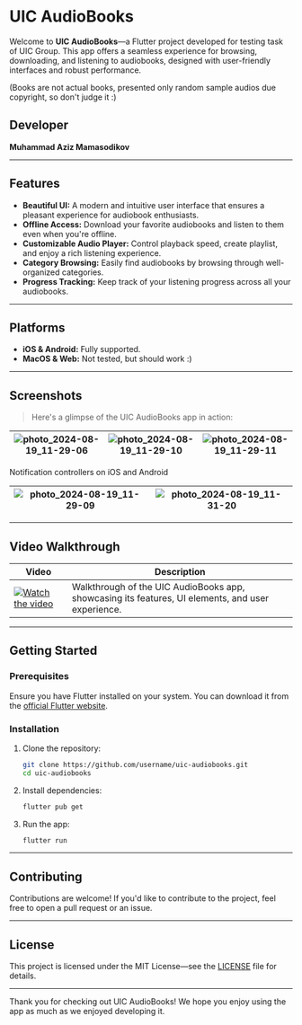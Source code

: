 # UIC AudioBooks

Welcome to **UIC AudioBooks**—a Flutter project developed for testing task of UIC Group. This app offers a seamless experience for browsing, downloading, and listening to audiobooks, designed with user-friendly interfaces and robust performance.

(Books are not actual books, presented only random sample audios due copyright, so don't judge it :)

## Developer

**Muhammad Aziz Mamasodikov**

---

## Features

- **Beautiful UI:** A modern and intuitive user interface that ensures a pleasant experience for audiobook enthusiasts.
- **Offline Access:** Download your favorite audiobooks and listen to them even when you're offline.
- **Customizable Audio Player:** Control playback speed, create playlist, and enjoy a rich listening experience.
- **Category Browsing:** Easily find audiobooks by browsing through well-organized categories.
- **Progress Tracking:** Keep track of your listening progress across all your audiobooks.

---

## Platforms

- **iOS & Android:** Fully supported.
- **MacOS & Web:** Not tested, but should work :)

---

## Screenshots

> Here's a glimpse of the UIC AudioBooks app in action:

| ![photo_2024-08-19_11-29-06](https://github.com/user-attachments/assets/fcce3daa-a99d-43aa-924a-cfc86c1f43f7) | ![photo_2024-08-19_11-29-10](https://github.com/user-attachments/assets/5d0a926a-5871-46c2-bde7-9a530b2df934) | ![photo_2024-08-19_11-29-11](https://github.com/user-attachments/assets/a43206b8-2292-41fa-883f-c65fa4032ca4) |
|--------------------|--------------------|--------------------|

Notification controllers on iOS and Android

|![photo_2024-08-19_11-29-09](https://github.com/user-attachments/assets/75e2533b-7401-4b21-b68d-5237b6ad5686)|![photo_2024-08-19_11-31-20](https://github.com/user-attachments/assets/6130fb6e-519e-420a-8110-ab1f083f096a)|
|--------------------|--------------------|

---

## Video Walkthrough

| Video                                                  | Description                                                                                       |
|--------------------------------------------------------|---------------------------------------------------------------------------------------------------|
| [![Watch the video](#)](#)                             | Walkthrough of the UIC AudioBooks app, showcasing its features, UI elements, and user experience. |

---

## Getting Started

### Prerequisites

Ensure you have Flutter installed on your system. You can download it from the [official Flutter website](https://flutter.dev/docs/get-started/install).

### Installation

1. Clone the repository:
    ```bash
    git clone https://github.com/username/uic-audiobooks.git
    cd uic-audiobooks
    ```

2. Install dependencies:
    ```bash
    flutter pub get
    ```

3. Run the app:
    ```bash
    flutter run
    ```

---

## Contributing

Contributions are welcome! If you'd like to contribute to the project, feel free to open a pull request or an issue.

---

## License

This project is licensed under the MIT License—see the [LICENSE](LICENSE) file for details.

---

Thank you for checking out UIC AudioBooks! We hope you enjoy using the app as much as we enjoyed developing it.
